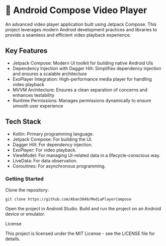 # 🎥 Android Compose Video Player

An advanced video player application built using Jetpack Compose. This project leverages modern Android development practices and libraries to provide a seamless and efficient video playback experience.

## Key Features

* Jetpack Compose: Modern UI toolkit for building native Android UIs
* Dependency Injection with Dagger Hilt: Simplifies dependency injection and ensures a scalable architecture
* ExoPlayer Integration: High-performance media player for handling video playback
* MVVM Architecture: Ensures a clean separation of concerns and enhances testability
* Runtime Permissions: Manages permissions dynamically to ensure smooth user experience

## Tech Stack

* Kotlin: Primary programming language.
* Jetpack Compose: For building the UI.
* Dagger Hilt: For dependency injection.
* ExoPlayer: For video playback.
* ViewModel: For managing UI-related data in a lifecycle-conscious way.
* LiveData: For data observation.
* Coroutines: For asynchronous programming.

### Getting Started

Clone the repository:

    git clone https://github.com/Aban3049/MediaPlayerCompose

 Open the project in Android Studio.
 Build and run the project on an Android device or emulator.

License

This project is licensed under the MIT License - see the LICENSE file for details.
